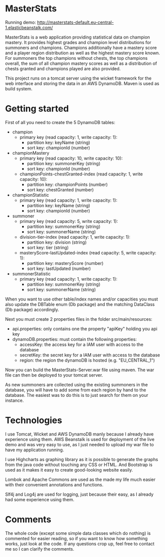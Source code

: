# MasterStats

Running demo: http://masterstats-default.eu-central-1.elasticbeanstalk.com/

MasterStats is a web application providing statistical data on champion
mastery. It provides highest grades and champion level distributions
for summoners and champions. Champions additionally have a mastery score
and a player region distribution as well as the highest mastery score known.
For summoners the top champions without chests, the top champions overall,
the sum of all champion mastery scores as well as a distribution of chests
granted and champions played are also provided.

This project runs on a tomcat server using the wicket framework for the web
interface and storing the data in an AWS DynamoDB. Maven is used as build
system.

# Getting started
First of all you need to create the 5 DynamoDB tables:
* champion
  * primary key (read capacity: 1, write capacity: 1):
    * partition key: keyName (string)
    * sort key: championId (number)
* championMastery
  * primary key (read capacity: 10, write capacity: 10):
    * partition key: summonerKey (string)
    * sort key: championId (number)
  * championPoints-chestGranted-index (read capacity: 1, write capacity: 10):
    * partition key: championPoints (number)
    * sort key: chestGranted (number)
* championStatistic
  * primary key (read capacity: 1, write capacity: 1):
    * partition key: keyName (string)
    * sort key: championId (number)
* summoner
  * primary key (read capacity: 5, write capacity: 1):
    * partition key: summonerKey (string)
    * sort key: summonerName (string)
  * division-tier-index (read capacity: 1, write capacity: 1):
    * partition key: division (string)
    * sort key: tier (string)
  * masteryScore-lastUpdated-index (read capacity: 5, write capacity: 1):
    * partition key: masteryScore (number)
    * sort key: lastUpdated (number)
* summonerStatistic
  * primary key (read capacity: 1, write capacity: 1):
    * partition key: summonerKey (string)
    * sort key: summonerName (string)

When you want to use other table/index names and/or capacities you must also
update the DBTable enum (Db package) and the matching DataClass (Db package)
accordingly.

Next you must create 2 properties files in the folder src/main/resources:
* api.properties: only contains one the property "apiKey" holding you api key
* dynamoDB.properties: must contain the following properties:
  * accessKey: the access key for a IAM user with access to the database
  * secretKey: the secret key for a IAM user with access to the database
  * region: the region the dynamoDB is hosted (e.g. "EU_CENTRAL_1")

Now you can build the MasterStats-Server.war file using maven. The war file
can then be deployed to your tomcat server.

As new summoners are collected using the existing summoners in the database,
you will have to add some from each region by hand to the database. The easiest
was to do this is to just search for them on your instance.

# Technologies

I use Tomcat, Wicket and AWS DynamoDB manly because I already have experience
using them. AWS Beanstalk is used for deployment of the live demo and was
very easy to use, as I just needed to upload my war file to have my
application running.

I use Highcharts as graphing library as it is possible to generate the graphs
from the java code without touching any CSS or HTML. And Bootstrap is used
as it makes it easy to create good-looking website easily.

Lombok and Apache Commons are used as the made my life much easier with their
convenient annotations and functions.

Slf4j and Log4j are used for logging, just because their easy, as I already
had some experience using them.

# Comments

The whole code (except some simple data classes which do nothing) is commented
for easier reading, so if you want to know how something works, just look at
the code. If any questions crop up, feel free to contact me so I can clarify
the comments.
